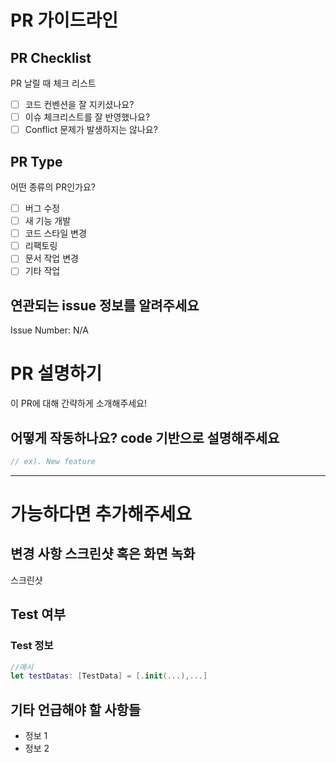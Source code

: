 # PR 가이드라인
## PR Checklist
PR 날릴 때 체크 리스트

- [ ] 코드 컨벤션을 잘 지키셨나요?
- [ ] 이슈 체크리스트를 잘 반영했나요?
- [ ] Conflict 문제가 발생하지는 않나요?

## PR Type
어떤 종류의 PR인가요?

<!-- Please check the one that applies to this PR using "x". -->

- [ ] 버그 수정
- [ ] 새 기능 개발
- [ ] 코드 스타일 변경
- [ ] 리팩토링
- [ ] 문서 작업 변경
- [ ] 기타 작업

## 연관되는 issue 정보를 알려주세요

<!-- Please describe the current behavior that you are modifying, or link to a relevant issue. -->

Issue Number: N/A

# PR 설명하기
이 PR에 대해 간략하게 소개해주세요!

## 어떻게 작동하나요? code 기반으로 설명해주세요
```swift
// ex). New feature
```

---

# 가능하다면 추가해주세요

## 변경 사항 스크린샷 혹은 화면 녹화

스크린샷

## Test 여부
### Test 정보
```swift
//예시
let testDatas: [TestData] = [.init(...),...]
```
## 기타 언급해야 할 사항들

- 정보 1
- 정보 2
